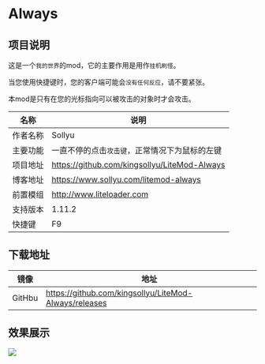 # Always

## 项目说明

这是一个`我的世界`的mod，它的主要作用是用作`挂机刷怪`。

当您使用快捷键时，您的客户端可能会`没有任何反应`，请不要紧张。

本mod是只有在您的光标指向可以被攻击的对象时才会攻击。

|名称   |说明|
|-------|----|
|作者名称|Sollyu|
|主要功能|一直不停的点击`攻击键`，正常情况下为鼠标的左键|
|项目地址|<https://github.com/kingsollyu/LiteMod-Always>|
|博客地址|<https://www.sollyu.com/litemod-always>|
|前置模组|<http://www.liteloader.com>|
|支持版本|1.11.2|
|快捷键|F9|

## 下载地址

|镜像|地址|
|---|----|
|GitHbu|<https://github.com/kingsollyu/LiteMod-Always/releases>|

## 效果展示

![](./images/preview.gif)

